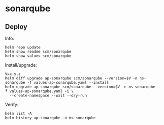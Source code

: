 sonarqube
=========

Deploy
------
Info:

    helm repo update
    helm show readme scm/sonarqube
    helm show values scm/sonarqube

Install/upgrade:

    V=x.y.z
    helm diff upgrade ap-sonarqube scm/sonarqube --version=$V -n ns-sonarqube -f values-ap-sonarqube.yaml --install
    helm upgrade ap-sonarqube scm/sonarqube --version=$V -n ns-sonarqube -f values-ap-sonarqube.yaml -i \
      --create-namespace --wait --dry-run

Verify:

    helm list -A
    helm history ap-sonarqube -n ns-sonarqube
